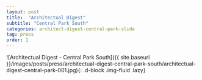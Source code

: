 ```yaml
---
layout: post
title:  "Architectual Digest"
subtitle: "Central Park South"
categories: architect-digest-central-park-slide
tag: press
order: 1
---
```


![Architectual Digest - Central Park South]({{ site.baseurl }}/images/posts/press/architectual-digest-central-park-south/architectual-digest-central-park-001.jpg){: .d-block .img-fluid .lazy}
